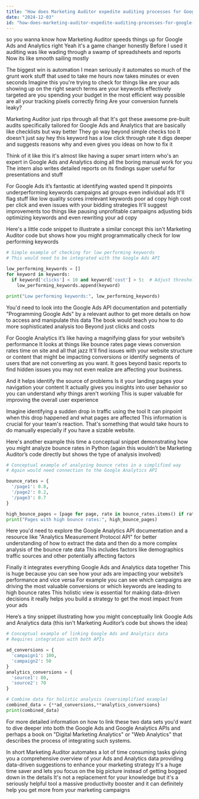 ```yaml
---
title: "How does Marketing Auditor expedite auditing processes for Google Ads and Analytics?"
date: "2024-12-03"
id: "how-does-marketing-auditor-expedite-auditing-processes-for-google-ads-and-analytics"
---
```


 so you wanna know how Marketing Auditor speeds things up for Google Ads and Analytics right  Yeah it's a game changer honestly  Before I used it auditing was like wading through a swamp of spreadsheets and reports  Now its like  smooth sailing  mostly


The biggest win is automation  I mean seriously  it automates so much of the grunt work  stuff that used to take me hours now takes minutes or even seconds  Imagine this  you're trying to check for things like  are your ads showing up on the right search terms  are your keywords effectively targeted   are you spending your budget in the most efficient way possible   are all your tracking pixels correctly firing  Are your conversion funnels leaky?  

Marketing Auditor just rips through all that  It's got these awesome pre-built audits specifically tailored for Google Ads and Analytics that are basically like checklists but way better  They go way beyond simple checks too   It doesn't just say hey this keyword has a low click through rate  it digs deeper and suggests reasons why and even gives you ideas on how to fix it


Think of it like this  it's almost like having a super smart intern who's an expert in Google Ads and Analytics doing all the boring manual work for you  The intern also writes detailed reports on its findings  super useful for presentations and stuff


For Google Ads  it’s fantastic at identifying wasted spend  It pinpoints underperforming keywords campaigns  ad groups  even individual ads  It'll flag stuff like low quality scores  irrelevant keywords  poor ad copy   high cost per click  and even issues with your bidding strategies  It'll suggest improvements too  things like pausing unprofitable campaigns  adjusting bids  optimizing keywords  and even rewriting your ad copy


Here's a little code snippet to illustrate a similar concept  this isn't Marketing Auditor code but shows how you might programmatically check for low performing keywords

```python
# Simple example of checking for low performing keywords
# This would need to be integrated with the Google Ads API

low_performing_keywords = []
for keyword in keywords:
  if keyword['clicks'] < 10 and keyword['cost'] > 5:  # Adjust thresholds as needed
    low_performing_keywords.append(keyword)

print("Low performing keywords:", low_performing_keywords)
```

You'd need to look into the Google Ads API documentation  and potentially  "Programming Google Ads" by a relevant author to get more details on how to access and manipulate this data  The book would teach you how to do more sophisticated analysis too  Beyond just clicks and costs


For Google Analytics  it’s like having a magnifying glass for your website’s performance  It looks at things like bounce rates  page views  conversion rates  time on site  and all that jazz  It'll find issues with your website structure or content that might be impacting conversions  or identify segments of users that are not converting as you want. It goes beyond basic reports to find hidden issues you may not even realize are affecting your business.

And it helps identify the source of problems  Is it your landing pages  your navigation  your content   It actually gives you insights into user behavior  so you can understand *why* things aren't working  This is super valuable for improving the overall user experience


Imagine identifying a sudden drop in traffic using the tool  It can pinpoint when this drop happened and what pages are affected  This information is crucial for your team's reaction.   That's something that would take hours to do manually  especially if you have a sizable website.


Here's another example  this time a conceptual snippet demonstrating how you might analyze bounce rates in Python (again this wouldn’t be Marketing Auditor’s code directly but shows the type of analysis involved)

```python
# Conceptual example of analyzing bounce rates in a simplified way
# Again would need connection to the Google Analytics API

bounce_rates = {
  '/page1': 0.8,
  '/page2': 0.2,
  '/page3': 0.7
}

high_bounce_pages = [page for page, rate in bounce_rates.items() if rate > 0.5]
print("Pages with high bounce rates:", high_bounce_pages)

```

Here you'd need to explore the Google Analytics API documentation and a resource like "Analytics Measurement Protocol API" for better understanding of how to extract the data  and then do a more complex analysis of the bounce rate data  This includes factors like demographics traffic sources and other potentially affecting factors


Finally  it integrates everything  Google Ads and Analytics data  together  This is huge  because you can see how your ads are impacting your website’s performance  and vice versa  For example you can see which campaigns are driving the most valuable conversions  or which keywords are leading to high bounce rates  This holistic view is essential for making data-driven decisions  it really helps you build a strategy to get the most impact from your ads


Here’s a tiny snippet illustrating how you might  conceptually  link Google Ads and Analytics data  (this isn't Marketing Auditor’s code but shows the idea)

```python
# Conceptual example of linking Google Ads and Analytics data
# Requires integration with both APIs

ad_conversions = {
  'campaign1': 100,
  'campaign2': 50
}
analytics_conversions = {
  'source1': 80,
  'source2': 70
}

# Combine data for holistic analysis (oversimplified example)
combined_data = {**ad_conversions,**analytics_conversions}
print(combined_data)
```


For more detailed information on how to link these two data sets  you'd want to dive deeper into both the Google Ads and Google Analytics APIs and perhaps a book on  "Digital Marketing Analytics" or "Web Analytics" that describes the process of integrating such systems.



In short  Marketing Auditor automates a lot of time consuming tasks giving you a comprehensive overview of your Ads and Analytics data  providing data-driven suggestions to enhance your marketing strategy  It's a huge time saver and lets you focus on the big picture instead of getting bogged down in the details  It's not a replacement for your knowledge but it's a seriously helpful tool  a massive productivity booster  and it can definitely help you get more from your marketing campaigns
